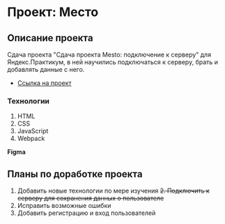 # Проект: Место
## Описание проекта
Сдача проекта "Сдача проекта Mesto: подключение к серверу" для Яндекс.Практикум, в ней научились подключаться к серверу, брать и добавлять данные с него.
* [Ссылка на проект](https://shinoinochi.github.io/mesto/)
### Технологии

1. HTML
2. CSS
3. JavaScript
4. Webpack

**Figma**


## Планы по доработке проекта

1. Добавить новые технологии по мере изучения
~~2. Подключить к серверу для сохранения данных о пользователе~~
3. Исправить возможные ошибки
4. Добавить регистрацию и вход пользователей
